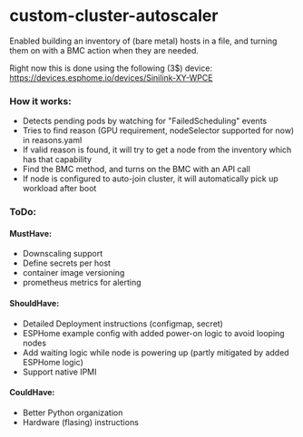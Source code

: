# custom-cluster-autoscaler

Enabled building an inventory of (bare metal) hosts in a file, and turning them on with a BMC action when they are needed.

Right now this is done using the following (3$) device: https://devices.esphome.io/devices/Sinilink-XY-WPCE

### How it works:
- Detects pending pods by watching for "FailedScheduling" events
- Tries to find reason (GPU requirement, nodeSelector supported for now) in reasons.yaml
- If valid reason is found, it will try to get a node from the inventory which has that capability
- Find the BMC method, and turns on the BMC with an API call
- If node is configured to auto-join cluster, it will automatically pick up workload after boot

### ToDo:

#### MustHave:
- Downscaling support
- Define secrets per host
- container image versioning
- prometheus metrics for alerting
#### ShouldHave:
- Detailed Deployment instructions (configmap, secret)
- ESPHome example config with added power-on logic to avoid looping nodes
- Add waiting logic while node is powering up (partly mitigated by added ESPHome logic)
- Support native IPMI

#### CouldHave:
- Better Python organization
- Hardware (flasing) instructions
